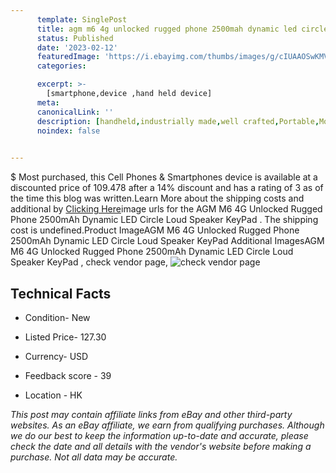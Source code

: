 ```yaml
---
      template: SinglePost
      title: agm m6 4g unlocked rugged phone 2500mah dynamic led circle loud speaker keypad 
      status: Published
      date: '2023-02-12'
      featuredImage: 'https://i.ebayimg.com/thumbs/images/g/cIUAAOSwKMVixo75/s-l225.jpg'
      categories: 

      excerpt: >-
        [smartphone,device ,hand held device]
      meta:
      canonicalLink: ''
      description: [handheld,industrially made,well crafted,Portable,Mobile,Compact,Convenient,Lightweight,Maneuverable,Man-portable,Miniature,Carriable,Hand-held,Light,Holdable,Transportable,Mobile device,Pocket-sized,On-the-go,Wireless,Cordless,Compact size,Convenient size, smartphone,device ,hand held device]
      noindex: false

        
---
```

$
    Most purchased, this Cell Phones & Smartphones device is available at a discounted price of 109.478 after a 14% discount and has a rating of 3 as of the time this blog was written.Learn More about the shipping costs and additional by [Clicking Here](https://www.ebay.com/itm/285049072690?hash=item425e3fac32%3Ag%3AcIUAAOSwKMVixo75&mkevt=1&mkcid=1&mkrid=711-53200-19255-0&campid=%253CePNCampaignId%253E&customid=%253CreferenceId%253E&toolid=10049)image urls for the AGM M6 4G Unlocked Rugged Phone 2500mAh Dynamic LED Circle Loud Speaker KeyPad . The shipping cost is undefined.Product ImageAGM M6 4G Unlocked Rugged Phone 2500mAh Dynamic LED Circle Loud Speaker KeyPad Additional ImagesAGM M6 4G Unlocked Rugged Phone 2500mAh Dynamic LED Circle Loud Speaker KeyPad , check vendor page, ![check vendor page](https://origin-galleryplus.ebayimg.com/ws/web/285049072690_2_0_1/225x225.jpg,https://origin-galleryplus.ebayimg.com/ws/web/285049072690_3_0_1/225x225.jpg,https://origin-galleryplus.ebayimg.com/ws/web/285049072690_4_0_1/225x225.jpg,https://origin-galleryplus.ebayimg.com/ws/web/285049072690_5_0_1/225x225.jpg,https://origin-galleryplus.ebayimg.com/ws/web/285049072690_6_0_1/225x225.jpg,https://origin-galleryplus.ebayimg.com/ws/web/285049072690_7_0_1/225x225.jpg,https://origin-galleryplus.ebayimg.com/ws/web/285049072690_8_0_1/225x225.jpg,https://origin-galleryplus.ebayimg.com/ws/web/285049072690_9_0_1/225x225.jpg,https://origin-galleryplus.ebayimg.com/ws/web/285049072690_10_0_1/225x225.jpg,https://origin-galleryplus.ebayimg.com/ws/web/285049072690_11_0_1/225x225.jpg,https://origin-galleryplus.ebayimg.com/ws/web/285049072690_12_0_1/225x225.jpg)
    
    

 ## Technical Facts 



     
      

 - Condition- New 


      

 - Listed Price- 127.30 


      

 - Currency- USD 


      

 - Feedback score - 39 


      

 - Location - HK 


      
      

 *_This post may contain affiliate links from eBay and other third-party websites. As an eBay affiliate, we earn from qualifying purchases. Although we do our best to keep the information up-to-date and accurate, please check the date and all details with the vendor's website before making a purchase. Not all data may be accurate._*



    
    
    
    
    